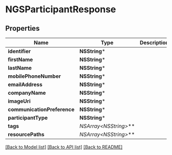 # NGSParticipantResponse

## Properties
Name | Type | Description | Notes
------------ | ------------- | ------------- | -------------
**identifier** | **NSString*** |  | 
**firstName** | **NSString*** |  | [optional] 
**lastName** | **NSString*** |  | [optional] 
**mobilePhoneNumber** | **NSString*** |  | [optional] 
**emailAddress** | **NSString*** |  | [optional] 
**companyName** | **NSString*** |  | [optional] 
**imageUri** | **NSString*** |  | [optional] 
**communicationPreference** | **NSString*** |  | [optional] 
**participantType** | **NSString*** |  | [optional] 
**tags** | **NSArray&lt;NSString*&gt;*** |  | [optional] 
**resourcePaths** | **NSArray&lt;NSString*&gt;*** |  | [optional] 

[[Back to Model list]](../README.md#documentation-for-models) [[Back to API list]](../README.md#documentation-for-api-endpoints) [[Back to README]](../README.md)


